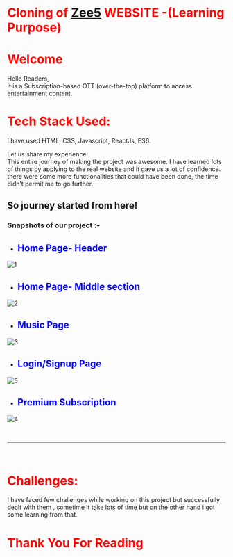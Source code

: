 # <span style="color:red"> Cloning of [Zee5](https://www.zee5.com/) WEBSITE -(Learning Purpose)</span>

# <span style="color:red"> Welcome </span>

Hello Readers,<br>
It is a Subscription-based OTT (over-the-top) platform to
access entertainment content.

# <span style="color:red"> Tech Stack Used: </span>

I have used HTML, CSS, Javascript, ReactJs, ES6.

Let us share my experience,<br>
This entire journey of making the project was awesome. I have learned lots of things by applying to the real website and it gave us a lot of confidence. there were some more functionalities that could have been done, the time didn’t permit me to go further. 

## So journey started from here!

### Snapshots of our project :- 

- ## <span style="color:blue"> Home Page- Header </span>

![1](https://user-images.githubusercontent.com/107500115/199761760-c94f985f-6b99-42b9-b26c-7c7027fbec66.jpg)

- ## <span style="color:blue"> Home Page- Middle section </span>

![2](https://user-images.githubusercontent.com/107500115/199761806-32f5d52f-fe8c-45a4-924b-30cb1162bc44.jpg)

- ## <span style="color:blue"> Music Page </span>

![3](https://user-images.githubusercontent.com/107500115/199761843-090ee09b-eb0b-460b-9634-32e8ee7c0fc4.jpg)
 
 - ## <span style="color:blue"> Login/Signup Page </span>
  
![5](https://user-images.githubusercontent.com/107500115/199761876-4f446a7a-7c3a-457e-9611-2c8101aa0642.jpg)

- ## <span style="color:blue"> Premium Subscription </span>
  
![4](https://user-images.githubusercontent.com/107500115/199761863-f697398e-bac4-4830-a0d2-d80b0a03cfce.jpg)

<br>
 <hr>

 <br>

# <span style="color:red">Challenges: </span>
I have faced few challenges while working on this project but successfully dealt with them , sometime it take lots of time but on the other hand i got some learning from that.<br>


# <span style="color:red"> Thank You For Reading </span>
